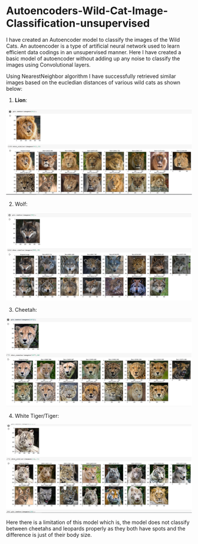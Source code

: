 # Autoencoders-Wild-Cat-Image-Classification-unsupervised

I have created an Autoencoder model to classify the images of the Wild Cats. An autoencoder is a type of artificial neural network used to learn efficient data codings in an unsupervised manner. Here I have created a basic model of autoencoder without adding up any noise to classify the images using Convolutional layers.

Using NearestNeighbor algorithm I have successfully retrieved similar images based on the eucledian distances of various wild cats as shown below:

1) __Lion__: 

![header image](https://github.com/AniketRele/Autoencoders-Wild-Cat-Image-Classification-unsupervised/blob/master/lion.PNG)

2) Wolf: 

![header image](https://github.com/AniketRele/Autoencoders-Wild-Cat-Image-Classification-unsupervised/blob/master/wolf.PNG)

3) Cheetah: 

![header image](https://github.com/AniketRele/Autoencoders-Wild-Cat-Image-Classification-unsupervised/blob/master/cheetah.PNG)

4) White Tiger/Tiger: 

![header image](https://github.com/AniketRele/Autoencoders-Wild-Cat-Image-Classification-unsupervised/blob/master/white_tiger.PNG)

Here there is a limitation of this model which is, the model does not classify between cheetahs and leopards properly as they both have spots and the difference is just of their body size. 

